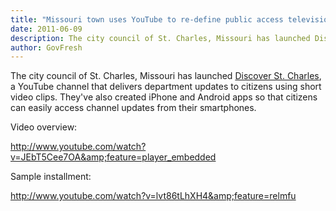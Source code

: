 ```yaml
---
title: "Missouri town uses YouTube to re-define public access television"
date: 2011-06-09
description: The city council of St. Charles, Missouri has launched Discover St. Charles, a YouTube channel that delivers department updates to citizens using short video clips.
author: GovFresh
---
```


The city council of St. Charles, Missouri has launched <a href="http://www.youtube.com/user/DiscoverStCharles">Discover St. Charles</a>, a YouTube channel that delivers department updates to citizens using short video clips. They've also created iPhone and Android apps so that citizens can easily access channel updates from their smartphones.

Video overview:

http://www.youtube.com/watch?v=JEbT5Cee7OA&amp;feature=player_embedded

Sample installment:

http://www.youtube.com/watch?v=lvt86tLhXH4&amp;feature=relmfu
